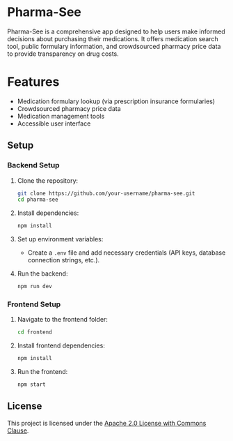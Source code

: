 # Pharma-See
Pharma-See is a comprehensive app designed to help users make informed decisions about purchasing their medications. It offers medication search tool, public formulary information, and crowdsourced pharmacy price data to provide transparency on drug costs.

# Features
- Medication formulary lookup (via prescription insurance formularies)
- Crowdsourced pharmacy price data
- Medication management tools
- Accessible user interface

## Setup

### Backend Setup

1. Clone the repository:
   ```bash
   git clone https://github.com/your-username/pharma-see.git
   cd pharma-see
   ```

2. Install dependencies:
   ```bash
   npm install
   ```

3. Set up environment variables:
   - Create a `.env` file and add necessary credentials (API keys, database connection strings, etc.).

4. Run the backend:
   ```bash
   npm run dev
   ```

### Frontend Setup

1. Navigate to the frontend folder:
   ```bash
   cd frontend
   ```

2. Install frontend dependencies:
   ```bash
   npm install
   ```

3. Run the frontend:
   ```bash
   npm start
   ```

## License
This project is licensed under the [Apache 2.0 License with Commons Clause](LICENSE).